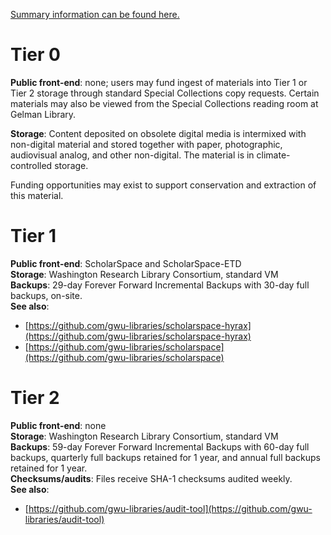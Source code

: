[Summary information can be found here.](https://reliztrent.github.io/digital-services-catalog/)

# Tier 0 
**Public front-end**: none; users may fund ingest of materials into Tier 1 or Tier 2 storage through standard Special Collections copy requests. Certain materials may also be viewed from the Special Collections reading room at Gelman Library. 

**Storage**: Content deposited on obsolete digital media is intermixed with non-digital material and stored together with paper, photographic, audiovisual analog, and other non-digital. The material is in climate-controlled storage.

Funding opportunities may exist to support conservation and extraction of this material. 

# Tier 1
**Public front-end**: ScholarSpace and ScholarSpace-ETD  
**Storage**: Washington Research Library Consortium, standard VM  
**Backups**: 29-day Forever Forward Incremental Backups with 30-day full backups, on-site.  
**See also**: 
- [https://github.com/gwu-libraries/scholarspace-hyrax](https://github.com/gwu-libraries/scholarspace-hyrax)
- [https://github.com/gwu-libraries/scholarspace](https://github.com/gwu-libraries/scholarspace)

# Tier 2 
**Public front-end**: none  
**Storage**: Washington Research Library Consortium, standard VM  
**Backups**: 59-day Forever Forward Incremental Backups with 60-day full backups, quarterly full backups retained for 1 year, and annual full backups retained for 1 year.  
**Checksums/audits**: Files receive SHA-1 checksums audited weekly.  
**See also**:
- [https://github.com/gwu-libraries/audit-tool](https://github.com/gwu-libraries/audit-tool)
